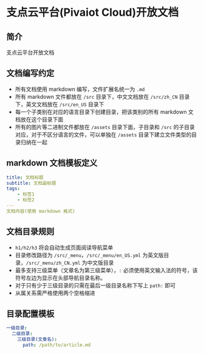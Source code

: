 # 支点云平台(Pivaiot Cloud)开放文档

## 简介

支点云平台开放文档

## 文档编写约定

* 所有文档使用 markdown 编写，文件扩展名统一为 `.md`
* 所有 markdown 文件都放在 `/src` 目录下，中文文档放在 `/src/zh_CN` 目录下，英文文档放在 `/src/en_US` 目录下
* 每一个子类别在对应的语言目录下创建目录，把该类别的所有 markdown 文档放在这个目录下面
* 所有的图片等二进制文件都放在 `/assets` 目录下面，子目录和 `/src` 的子目录对应，对于不区分语言的文件，可以单独在 `/assets` 目录下建立文件类型的目录归纳在一起

## markdown 文档模板定义

```yaml
title: 文档标题
subtitle: 文档副标题
tags:
    - 标签1
    - 标签2
---
文档内容(使用 markdown 格式)
```

## 文档目录规则

* `h1/h2/h3` 将会自动生成页面阅读导航菜单
* 目录修改路径为 `/src/_menu`，`/src/_menu/en_US.yml` 为英文版目录，`/src/_menu/zh_CN.yml` 为中文版目录
* 最多支持三级菜单（文章名为第三级菜单），`:` 必须使用英文输入法的符号，该符号左边为显示在头部导航目录名称。
* 对于只有少于三级目录的只需在最后一级目录名称下写上 `path:` 即可
* 从属关系需严格使用两个空格缩进

## 目录配置模板

```yaml
一级目录:
  二级目录:
    三级目录(文章名):
      path: /path/to/article.md
```
